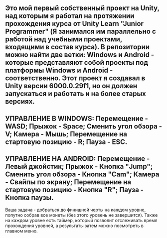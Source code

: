 Это мой первый собственный проект на Unity, над которым я работал на протяжении прохождения курса от Unity Learn "Junior Programmer" 
(Я занимался им параллельно с работой над учебными проектами, входящими в состав курса).
В репозитории можно найти две ветки: Windows и Android - которые представляют собой проекты под платформы Windows и Android - соответственно.
Этот проект я создавал в Unity версии 6000.0.29f1,  но он должен запускаться и работать и на более старых версиях. 
---
УПРАВЛЕНИЕ В WINDOWS:
Перемещение - WASD; 
Прыжок - Space;
Сменить угол обзора - V;
Камера - Мышь;
Перемещение на стартовую позицию - R;
Пауза - ESC.
---
УПРАВЛЕНИЕ НА ANDROID:
Перемещение - Левый джойстик;
Прыжок - Кнопка "Jump";
Сменить угол обзора - Кнопка "Cam";
Камера - Свайпы по экрану;
Перемещение на стартовую позицию - Кнопка "R";
Пауза - Кнопка паузы.
---
Ваша задача - добраться до финишной черты на каждом уровне, попутно собрав все монеты (без этого уровень не завершится). 
Также на каждом уровне есть таймер, который позволит отслеживать время прохождения уровней, а результаты затем можно посмотреть в главном меню.
